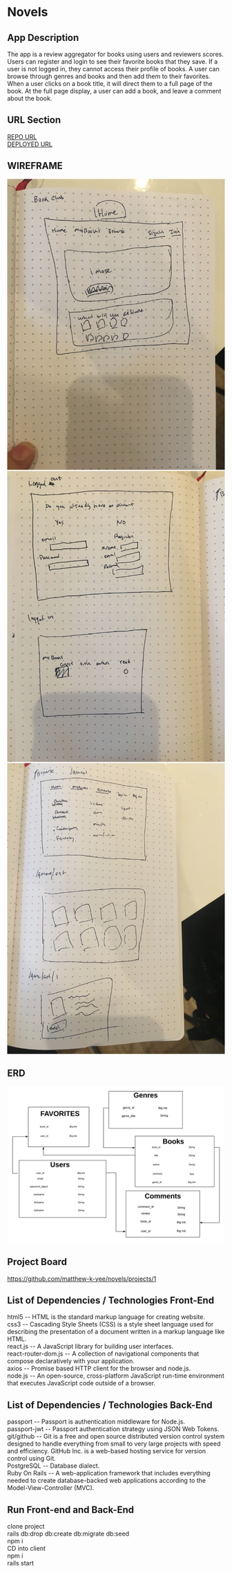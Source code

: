 # Novels

## App Description
The app is a review aggregator for books using users and reviewers scores.
Users can register and login to see their favorite books that they save. If a user is not logged in, they cannot access their profile of books. A user can browse through genres and books and then add them to their favorites. When a user clicks on a book title, it will direct them to a full page of the book. At the full page display, a user can add a book, and leave a comment about the book.  

## URL Section
[REPO URL](https://github.com/matthew-k-yee/novels)  
[DEPLOYED URL](https://pure-crag-54635.herokuapp.com/)

## WIREFRAME

![WIREFRAME](https://github.com/matthew-k-yee/novels/blob/master/WireFrame1.jpg)  
![WIREFRAME](https://github.com/matthew-k-yee/novels/blob/master/WireFrame2.jpg)  
![WIREFRAME](https://github.com/matthew-k-yee/novels/blob/master/WireFrame3.jpg)  

## ERD
![ERD](https://github.com/matthew-k-yee/novels/blob/master/novels_erd.png)  


## Project Board
https://github.com/matthew-k-yee/novels/projects/1

## List of Dependencies / Technologies Front-End
html5 -- HTML is the standard markup language for creating website.  
css3 -- Cascading Style Sheets (CSS) is a style sheet language used for describing the presentation of a document written in a markup language like HTML.  
react.js -- A JavaScript library for building user interfaces.  
react-router-dom.js -- A collection of navigational components that compose declaratively with your application.  
axios -- Promise based HTTP client for the browser and node.js.  
node.js -- An open-source, cross-platform JavaScript run-time environment that executes JavaScript code outside of a browser.

## List of Dependencies / Technologies Back-End  
passport -- Passport is authentication middleware for Node.js.  
passport-jwt -- Passport authentication strategy using JSON Web Tokens.  
git/github -- Git is a free and open source distributed version control system designed to handle everything from small to very large projects with speed and efficiency. GitHub Inc. is a web-based hosting service for version control using Git.  
PostgreSQL -- Database dialect.  
Ruby On Rails -- A web-application framework that includes everything needed to create database-backed web applications according to the Model-View-Controller (MVC).

## Run Front-end and Back-End
clone project  
rails db:drop db:create db:migrate db:seed  
npm i  
CD into client  
npm i  
rails start
